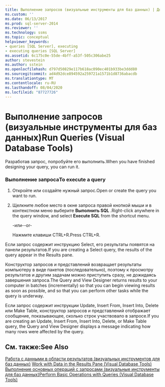 ```yaml
---
title: Выполнение запросов (визуальные инструменты для баз данных) | Документация Майкрософт
ms.custom: ''
ms.date: 06/13/2017
ms.prod: sql-server-2014
ms.reviewer: ''
ms.technology: ssms
ms.topic: conceptual
helpviewer_keywords:
- queries [SQL Server], executing
- executing queries [SQL Server]
ms.assetid: 6c175c0e-55de-4bff-a53f-505c306abe25
author: stevestein
ms.author: sstein
ms.openlocfilehash: d797d50829e117b618ac090ec401b933be3ddd80
ms.sourcegitcommit: ad4d92dce894592a259721a1571b1d8736abacdb
ms.translationtype: MT
ms.contentlocale: ru-RU
ms.lasthandoff: 08/04/2020
ms.locfileid: "87727726"
---
```

# <a name="run-queries-visual-database-tools"></a><span data-ttu-id="66a9a-102">Выполнение запросов (визуальные инструменты для баз данных)</span><span class="sxs-lookup"><span data-stu-id="66a9a-102">Run Queries (Visual Database Tools)</span></span>
  <span data-ttu-id="66a9a-103">Разработав запрос, попробуйте его выполнить.</span><span class="sxs-lookup"><span data-stu-id="66a9a-103">When you have finished designing your query, you can run it.</span></span>  
  
### <a name="to-execute-a-query"></a><span data-ttu-id="66a9a-104">Выполнение запроса</span><span class="sxs-lookup"><span data-stu-id="66a9a-104">To execute a query</span></span>  
  
1.  <span data-ttu-id="66a9a-105">Откройте или создайте нужный запрос.</span><span class="sxs-lookup"><span data-stu-id="66a9a-105">Open or create the query you want to run.</span></span>  
  
2.  <span data-ttu-id="66a9a-106">Щелкните любое место в окне запроса правой кнопкой мыши и в контекстном меню выберите **Выполнить SQL** .</span><span class="sxs-lookup"><span data-stu-id="66a9a-106">Right-click anywhere in the query window, and select **Execute SQL** from the shortcut menu.</span></span>  
  
     <span data-ttu-id="66a9a-107">-или-</span><span class="sxs-lookup"><span data-stu-id="66a9a-107">-or-</span></span>  
  
     <span data-ttu-id="66a9a-108">Нажмите клавиши CTRL+R.</span><span class="sxs-lookup"><span data-stu-id="66a9a-108">Press CTRL+R.</span></span>  
  
 <span data-ttu-id="66a9a-109">Если запрос содержит инструкцию Select, его результаты появятся на панели результатов.</span><span class="sxs-lookup"><span data-stu-id="66a9a-109">If you are creating a Select query, the results of the query appear in the Results pane.</span></span>  
  
 <span data-ttu-id="66a9a-110">Конструктор запросов и представлений возвращает результаты компьютеру в виде пакетов (последовательно), поэтому к просмотру результатов и другим задачам можно приступить сразу, не дожидаясь завершения запроса.</span><span class="sxs-lookup"><span data-stu-id="66a9a-110">The Query and View Designer returns results to your computer in batches (incrementally) so that you can begin viewing results as soon as possible, and so that you can perform other tasks while the query is underway.</span></span>  
  
 <span data-ttu-id="66a9a-111">Если запрос содержит инструкции Update, Insert From, Insert Into, Delete или Make Table, конструктор запросов и представлений отображает сообщение, показывающее, сколько строк участвовало в запросе.</span><span class="sxs-lookup"><span data-stu-id="66a9a-111">If you are creating an Update, Insert From, Insert Into, Delete, or Make Table query, the Query and View Designer displays a message indicating how many rows were affected by the query.</span></span>  
  
## <a name="see-also"></a><span data-ttu-id="66a9a-112">См. также:</span><span class="sxs-lookup"><span data-stu-id="66a9a-112">See Also</span></span>  
 <span data-ttu-id="66a9a-113">[Работа с данными в области результатов &#40;визуальных инструментов для баз данных&#41;](visual-database-tools.md) </span><span class="sxs-lookup"><span data-stu-id="66a9a-113">[Work with Data in the Results Pane &#40;Visual Database Tools&#41;](visual-database-tools.md) </span></span>  
 [<span data-ttu-id="66a9a-114">Выполнение основных операций с запросами (визуальные инструменты для баз данных)</span><span class="sxs-lookup"><span data-stu-id="66a9a-114">Perform Basic Operations with Queries &#40;Visual Database Tools&#41;</span></span>](perform-basic-operations-with-queries-visual-database-tools.md)  
  
  
